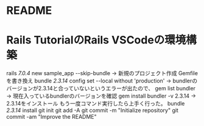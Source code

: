 # README
# Rails TutorialのRails VSCodeの環境構築
rails _7.0.4_ new sample_app --skip-bundle  → 新規のプロジェクト作成
Gemfileを書き換え
bundle _2.3.14_ config set --local without 'production'
  → bundlerのバージョンが2.3.14と合っていないというエラーが出たので、
      gem list bundler  → 現在入っているbundlerのバージョンを確認
      gem install bundler -v 2.3.14 → 2.3.14をインストール
もう一度コマンド実行したら上手く行った。
bundle _2.3.14_ install
git init
git add -A
git commit -m "Initialize repository"
git commit -am "Improve the README"

